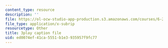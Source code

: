 ```yaml
---
content_type: resource
description: ''
file: https://ol-ocw-studio-app-production.s3.amazonaws.com/courses/6-262-discrete-stochastic-processes-spring-2011/ed0074ef41ca5551b1e3935957f9fc77_uHMVJJHsym4.vtt
file_type: application/x-subrip
resourcetype: Other
title: 3play caption file
uid: ed0074ef-41ca-5551-b1e3-935957f9fc77
---
```

